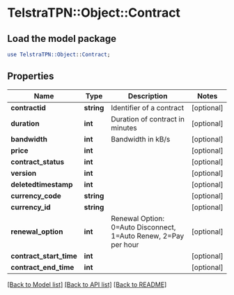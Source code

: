 # TelstraTPN::Object::Contract

## Load the model package
```perl
use TelstraTPN::Object::Contract;
```

## Properties
Name | Type | Description | Notes
------------ | ------------- | ------------- | -------------
**contractid** | **string** | Identifier of a contract | [optional] 
**duration** | **int** | Duration of contract in minutes | [optional] 
**bandwidth** | **int** | Bandwidth in kB/s | [optional] 
**price** | **int** |  | [optional] 
**contract_status** | **int** |  | [optional] 
**version** | **int** |  | [optional] 
**deletedtimestamp** | **int** |  | [optional] 
**currency_code** | **string** |  | [optional] 
**currency_id** | **string** |  | [optional] 
**renewal_option** | **int** | Renewal Option: 0&#x3D;Auto Disconnect, 1&#x3D;Auto Renew, 2&#x3D;Pay per hour | [optional] 
**contract_start_time** | **int** |  | [optional] 
**contract_end_time** | **int** |  | [optional] 

[[Back to Model list]](../README.md#documentation-for-models) [[Back to API list]](../README.md#documentation-for-api-endpoints) [[Back to README]](../README.md)


